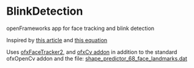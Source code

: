 # BlinkDetection
openFrameworks app for face tracking and blink detection

Inspired by [this article](https://www.pyimagesearch.com/2017/04/24/eye-blink-detection-opencv-python-dlib/) and [this equation](http://vision.fe.uni-lj.si/cvww2016/proceedings/papers/05.pdf)

Uses [ofxFaceTracker2](https://github.com/HalfdanJ/ofxFaceTracker2), and [ofxCv addon](https://github.com/kylemcdonald/ofxCv) in addition to the standard ofxOpenCv addon and the file: [shape_predictor_68_face_landmarks.dat](http://sourceforge.net/projects/dclib/files/dlib/v18.10/shape_predictor_68_face_landmarks.dat.bz2)
